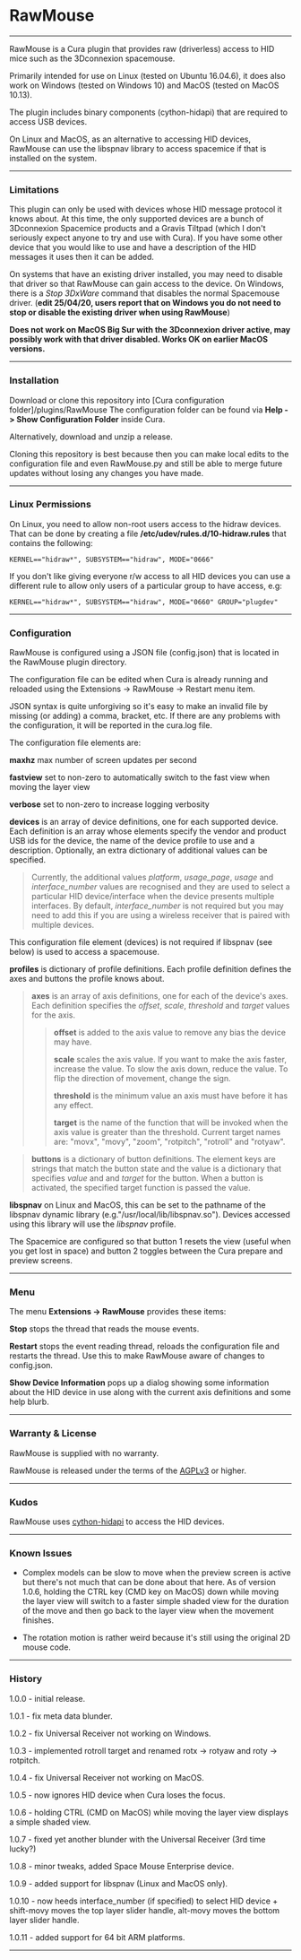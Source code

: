 
# RawMouse

---

RawMouse is a Cura plugin that provides raw (driverless) access to HID mice such as the 3Dconnexion spacemouse.

Primarily intended for use on Linux (tested on Ubuntu 16.04.6), it does also work on Windows (tested on Windows 10) and MacOS (tested on MacOS 10.13).

The plugin includes binary components (cython-hidapi) that are required to access USB devices.

On Linux and MacOS, as an alternative to accessing HID devices, RawMouse can use the libspnav library to access spacemice if that is installed on the system.

---

### Limitations

This plugin can only be used with devices whose HID message protocol it knows about. At this time, the only supported devices are a bunch of 3Dconnexion Spacemice products
and a Gravis Tiltpad (which I don't seriously expect anyone to try and use with Cura). If you have some other device that you would like to use and have a description of the
HID messages it uses then it can be added.

On systems that have an existing driver installed, you may need to disable that driver so that RawMouse can gain access to the device. On Windows, there is a *Stop 3DxWare* command that disables the
normal Spacemouse driver. (**edit 25/04/20, users report that on Windows you do not need to stop or disable the existing driver when using RawMouse**)

**Does not work on MacOS Big Sur with the 3Dconnexion driver active, may possibly work with that driver disabled. Works OK on earlier MacOS versions.**

---

### Installation

Download or clone this repository into [Cura configuration folder]/plugins/RawMouse
The configuration folder can be found via **Help -> Show Configuration Folder** inside Cura.

Alternatively, download and unzip a release.

Cloning this repository is best because then you can make local edits to the configuration file and even RawMouse.py and still be able to merge future updates without losing any changes you have made.

---

### Linux Permissions

On Linux, you need to allow non-root users access to the hidraw devices. That can be done by creating a file **/etc/udev/rules.d/10-hidraw.rules** that contains the following:

`KERNEL=="hidraw*", SUBSYSTEM=="hidraw", MODE="0666"`

If you don't like giving everyone r/w access to all HID devices you can use a different rule to allow only users of a particular group to have access, e.g:

`KERNEL=="hidraw*", SUBSYSTEM=="hidraw", MODE="0660" GROUP="plugdev"`

---

### Configuration

RawMouse is configured using a JSON file (config.json) that is located in the RawMouse plugin directory.

The configuration file can be edited when Cura is already running and reloaded using the Extensions -> RawMouse -> Restart menu item.

JSON syntax is quite unforgiving so it's easy to make an invalid file by missing (or adding) a comma, bracket, etc. If there are any problems with the configuration,
it will be reported in the cura.log file.

The configuration file elements are:

**maxhz** max number of screen updates per second

**fastview** set to non-zero to automatically switch to the fast view when moving the layer view

**verbose** set to non-zero to increase logging verbosity

**devices** is an array of device definitions, one for each supported device. Each definition is an array whose elements specify the vendor and product USB ids for the device, the name of the device profile to use and a description. Optionally, an extra dictionary of additional values can be specified.
> Currently, the additional values *platform*, *usage_page*, *usage* and *interface_number* values are recognised and they are used to select a particular HID device/interface when the device
 presents multiple interfaces. By default, *interface_number* is not required but you may need to add this if you are using a wireless receiver that is paired with multiple devices.

This configuration file element (devices) is not required if libspnav (see below) is used to access a spacemouse.

**profiles** is dictionary of profile definitions. Each profile definition defines the axes and buttons the profile knows about.
>
>**axes** is an array of axis definitions, one for each of the device's axes. Each definition specifies the *offset*, *scale*, *threshold* and *target* values for the axis.
>>
>>**offset** is added to the axis value to remove any bias the device may have.
>>
>>**scale** scales the axis value. If you want to make the axis faster, increase the value. To slow the axis down, reduce the value. To flip the direction of movement, change the sign.
>>
>>**threshold** is the minimum value an axis must have before it has any effect.
>>
>>**target** is the name of the function that will be invoked when the axis value is greater than the threshold. Current target names are: "movx", "movy", "zoom", "rotpitch", "rotroll" and "rotyaw".

>**buttons** is a dictionary of button definitions. The element keys are strings that match the button state and the value is a dictionary that specifies *value* and and *target* for the button.
When a button is activated, the specified target function is passed the value.

**libspnav** on Linux and MacOS, this can be set to the pathname of the libspnav dynamic library (e.g."/usr/local/lib/libspnav.so"). Devices accessed using this library will use the *libspnav* profile.

The Spacemice are configured so that button 1 resets the view (useful when you get lost in space) and button 2 toggles between the Cura prepare and preview screens.

---

### Menu

The menu **Extensions -> RawMouse** provides these items:

**Stop** stops the thread that reads the mouse events.

**Restart** stops the event reading thread, reloads the configuration file and restarts the thread. Use this to make RawMouse aware of changes to config.json.

**Show Device Information** pops up a dialog showing some information about the HID device in use along with the current axis definitions and some help blurb.

---

### Warranty & License

RawMouse is supplied with no warranty.

RawMouse is released under the terms of the [AGPLv3](LICENSE) or higher.

---

### Kudos

RawMouse uses [cython-hidapi](https://github.com/trezor/cython-hidapi) to access the HID devices.

---

### Known Issues

* Complex models can be slow to move when the preview screen is active but there's not much that can be done about that here. As of version 1.0.6, holding the CTRL key
 (CMD key on MacOS) down while moving the layer view will switch to a faster simple shaded view for the duration of the move and then go back to the layer view when the movement finishes.

* The rotation motion is rather weird because it's still using the original 2D mouse code.

---

### History

1.0.0 - initial release.

1.0.1 - fix meta data blunder.

1.0.2 - fix Universal Receiver not working on Windows.

1.0.3 - implemented rotroll target and renamed rotx -> rotyaw and roty -> rotpitch.

1.0.4 - fix Universal Receiver not working on MacOS.

1.0.5 - now ignores HID device when Cura loses the focus.

1.0.6 - holding CTRL (CMD on MacOS) while moving the layer view displays a simple shaded view.

1.0.7 - fixed yet another blunder with the Universal Receiver (3rd time lucky?)

1.0.8 - minor tweaks, added Space Mouse Enterprise device.

1.0.9 - added support for libspnav (Linux and MacOS only).

1.0.10 - now heeds interface_number (if specified) to select HID device + shift-movy moves the top layer slider handle, alt-movy moves the bottom layer slider handle.

1.0.11 - added support for 64 bit ARM platforms.

---

